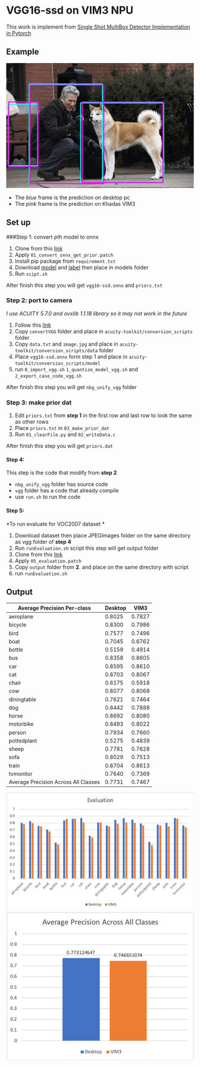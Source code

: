 # VGG16-ssd on VIM3 NPU

This work is implement from [Single Shot MultiBox Detector Implementation in Pytorch](https://github.com/qfgaohao/pytorch-ssd)

## Example
![example](/docs/image/work2_output.jpg "example")

* The *blue* frame is the prediction on desktop pc
* The *pink* frame is the prediction on Khadas VIM3

## Set up

###Step 1: convert pth model to onnx
1.  Clone from this [link](https://github.com/qfgaohao/pytorch-ssd) 
2.  Apply `01_convert_onnx_get_prior.patch`
3.  Install pip package from `requirement.txt`
4.  Download [model](https://storage.googleapis.com/models-hao/vgg16-ssd-mp-0_7726.pth) and [label](https://storage.googleapis.com/models-hao/voc-model-labels.txt) then place in models folder
5.  Run `scipt.sh `

After finish this step you will get `vgg16-ssd.onnx` and `priors.txt`

### Step 2: port to camera
*I use ACUITY 5.7.0 and ovxlib 1.1.18 library so it may not work in the future*

1.  Follow this [link ](https://docs.khadas.com/vim3/HowToUseNpu.html)
2.  Copy `convertVGG` folder and place in `acuity-toolkit/conversion_scripts` folder
3.  Copy `data.txt` and `image.jpg` and place in `acuity-toolkit/conversion_scripts/data` folder
4.  Place `vgg16-ssd.onnx` form step 1 and place in `acuity-toolkit/conversion_scripts/model`
5.  run `0_import_vgg.sh` `1_quantize_model_vgg.sh` and `2_export_case_code_vgg.sh`

After finish this step you will get `nbg_unify_vgg` folder

### Step 3: make prior dat
1.  Edit `priors.txt` from **step 1** in the first row and last row to look the same as other rows
2.  Place `priors.txt` in `03_make_prior_dat`
3.  Run `01_clearFile.py` and `02_writeData.c`

After finish this step you will get `priors.dat`

#### Step 4:
This step is the code that modify from **step 2**

* `nbg_unify_vgg` folder has source code
* `vgg` folder has a code that already compile 
* use `run.sh` to run the code

#### Step 5:
*To run evaluate for VOC2007 dataset *

1.  Download dataset then place JPEGImages folder on the same directory as vgg folder of **step 4**
2.  Run `runEvaluation.sh` script this step will get output folder
3.  Clone from this [link](https://github.com/qfgaohao/pytorch-ssd)
4.  Apply `05_evaluation.patch`
5.  Copy `output` folder from **2**. and place on the same directory with script
6.  run `runEvaluation.sh`

## Output

| Average Precision Per-class          | Desktop | VIM3   |
|--------------------------------------|---------|--------|
| aeroplane                            | 0.8025  | 0.7827 |
| bicycle                              | 0.8300  | 0.7986 |
| bird                                 | 0.7577  | 0.7496 |
| boat                                 | 0.7045  | 0.6762 |
| bottle                               | 0.5159  | 0.4914 |
| bus                                  | 0.8358  | 0.8605 |
| car                                  | 0.8595  | 0.8610 |
| cat                                  | 0.8703  | 0.8067 |
| chair                                | 0.6175  | 0.5918 |
| cow                                  | 0.8077  | 0.8068 |
| diningtable                          | 0.7621  | 0.7464 |
| dog                                  | 0.8442  | 0.7888 |
| horse                                | 0.8692  | 0.8080 |
| motorbike                            | 0.8493  | 0.8022 |
| person                               | 0.7934  | 0.7660 |
| pottedplant                          | 0.5275  | 0.4839 |
| sheep                                | 0.7781  | 0.7628 |
| sofa                                 | 0.8029  | 0.7513 |
| train                                | 0.8704  | 0.8613 |
| tvmonitor                            | 0.7640  | 0.7369 |
| Average Precision Across All Classes | 0.7731  | 0.7467 |

![output](/docs/image/work2_graph1.png "output")
![output](/docs/image/work2_graph2.png "output")